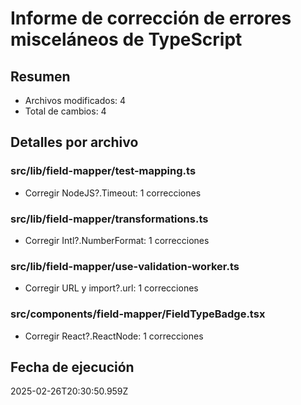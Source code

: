 # Informe de corrección de errores misceláneos de TypeScript

## Resumen
- Archivos modificados: 4
- Total de cambios: 4

## Detalles por archivo

### src/lib/field-mapper/test-mapping.ts
- Corregir NodeJS?.Timeout: 1 correcciones


### src/lib/field-mapper/transformations.ts
- Corregir Intl?.NumberFormat: 1 correcciones


### src/lib/field-mapper/use-validation-worker.ts
- Corregir URL y import?.url: 1 correcciones


### src/components/field-mapper/FieldTypeBadge.tsx
- Corregir React?.ReactNode: 1 correcciones


## Fecha de ejecución
2025-02-26T20:30:50.959Z
